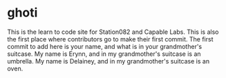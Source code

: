 # ghoti
This is the learn to code site for Station082 and Capable Labs.
This is also the first place where contributors go to make their first commit. The first commit to add here is your name, and what is in your grandmother's suitcase. 
My name is Erynn, and in my grandmother's suitcase is an umbrella. 
My name is Delainey, and in my grandmother's suitcase is an oven. 
